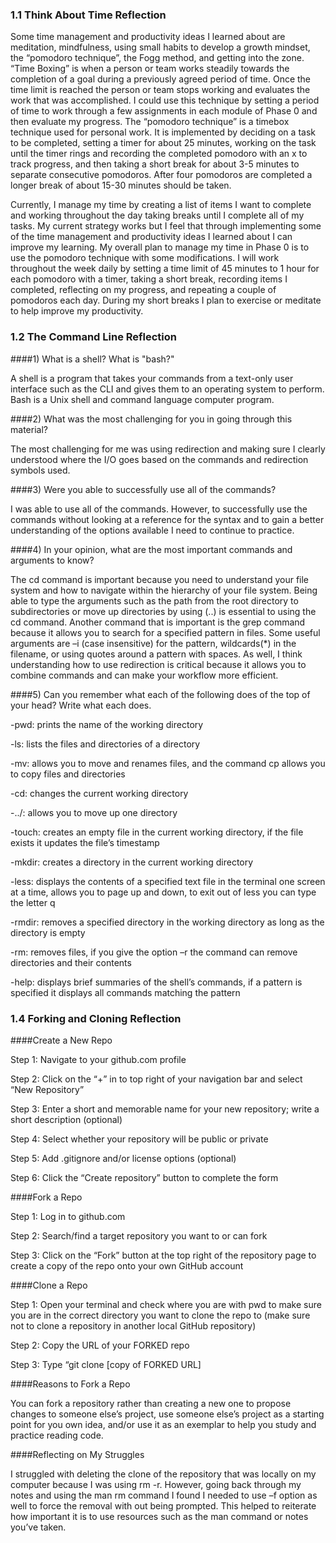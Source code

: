### 1.1 Think About Time Reflection
Some time management and productivity ideas I learned about are meditation, mindfulness, using small habits to develop a growth mindset, the “pomodoro technique”, the Fogg method, and getting into the zone. “Time Boxing” is when a person or team works steadily towards the completion of a goal during a previously agreed period of time. Once the time limit is reached the person or team stops working and evaluates the work that was accomplished. I could use this technique by setting a period of time to work through a few assignments in each module of Phase 0 and then evaluate my progress. The “pomodoro technique” is a timebox technique used for personal work. It is implemented by deciding on a task to be completed, setting a timer for about 25 minutes, working on the task until the timer rings and recording the completed pomodoro with an x to track progress, and then taking a short break for about 3-5 minutes to separate consecutive pomodoros. After four pomodoros are completed a longer break of about 15-30 minutes should be taken.

Currently, I manage my time by creating a list of items I want to complete and working throughout the day taking breaks until I complete all of my tasks. My current strategy works but I feel that through implementing some of the time management and productivity ideas I learned about I can improve my learning. My overall plan to manage my time in Phase 0 is to use the pomodoro technique with some modifications. I will work throughout the week daily by setting a time limit of 45 minutes to 1 hour for each pomodoro with a timer, taking a short break, recording items I completed, reflecting on my progress, and repeating a couple of pomodoros each day. During my short breaks I plan to exercise or meditate to help improve my productivity.



### 1.2 The Command Line Reflection

####1) What is a shell? What is "bash?"

A shell is a program that takes your commands from a text-only user interface such as the CLI and gives them to an operating system to perform. Bash is a Unix shell and command language computer program.


####2)  What was the most challenging for you in going through this material?

The most challenging for me was using redirection and making sure I clearly understood where the I/O goes based on the commands and redirection symbols used.


####3) Were you able to successfully use all of the commands?

I was able to use all of the commands. However, to successfully use the commands without looking at a reference for the syntax and to gain a better understanding of the options available I need to continue to practice.


####4) In your opinion, what are the most important commands and arguments to know?

The cd command is important because you need to understand your file system and how to navigate within the hierarchy of your file system. Being able to type the arguments such as the path from the root directory to subdirectories or move up directories by using (..) is essential to using the cd command. Another command that is important is the grep command because it allows you to search for a specified pattern in files. Some useful arguments are –i (case insensitive) for the pattern, wildcards(*) in the filename, or using quotes around a pattern with spaces. As well, I think understanding how to use redirection is critical because it allows you to combine commands and can make your workflow more efficient.


####5) Can you remember what each of the following does of the top of your head? Write what each does.

-pwd: prints the name of the working directory

-ls: lists the files and directories of a directory

-mv: allows you to move and renames files, and the command cp allows you to copy files and directories

-cd: changes the current working directory

-../: allows you to move up one directory

-touch: creates an empty file in the current working directory, if the file exists it updates the file’s timestamp

-mkdir: creates a directory in the current working directory

-less: displays the contents of a specified text file in the terminal one screen at a time, allows you to page up and down, to exit out of less you can type the letter q

-rmdir: removes a specified directory in the working directory as long as the directory is empty

-rm: removes files, if you give the option –r the command can remove directories and their contents

-help: displays brief summaries of the shell’s commands, if a pattern is specified it displays all commands matching the pattern



### 1.4 Forking and Cloning Reflection

####Create a New Repo

Step 1: Navigate to your github.com profile

Step 2: Click on the “+” in to top right of your navigation bar and select “New Repository”

Step 3: Enter a short and memorable name for your new repository; write a short description (optional)

Step 4: Select whether your repository will be public or private

Step 5: Add .gitignore and/or license options (optional)

Step 6: Click the “Create repository” button to complete the form


####Fork a Repo

Step 1: Log in to github.com

Step 2: Search/find a target repository you want to or can fork

Step 3: Click on the “Fork” button at the top right of the repository page to create a copy of the repo onto your own GitHub account


####Clone a Repo

Step 1: Open your terminal and check where you are with pwd to make sure you are in the correct directory you want to clone the repo to (make sure not to clone a repository in another local GitHub repository)

Step 2: Copy the URL of your FORKED repo

Step 3: Type “git clone [copy of FORKED URL]



####Reasons to Fork a Repo

You can fork a repository rather than creating a new one to propose changes to someone else’s project, use someone else’s project as a starting point for you own idea, and/or use it as an exemplar to help you study and practice reading code.



####Reflecting on My Struggles

I struggled with deleting the clone of the repository that was locally on my computer because I was using rm -r. However, going back through my notes and using the man rm command I found I needed to use –f option as well to force the removal with out being prompted. This helped to reiterate how important it is to use resources such as the man command or notes you’ve taken.

